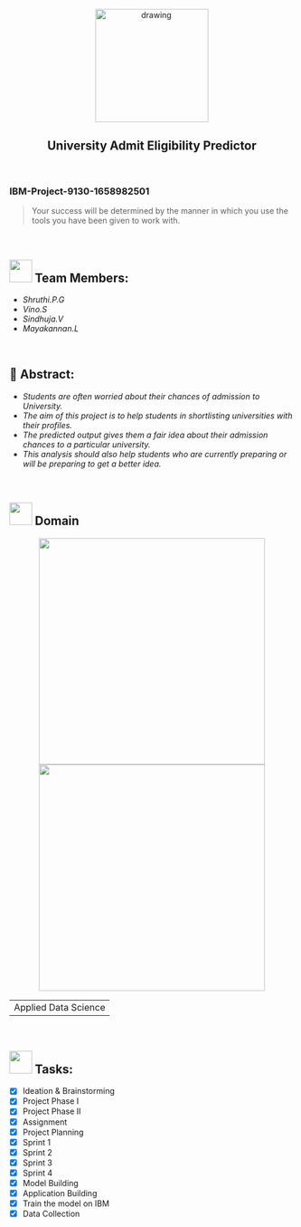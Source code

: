 <br>
<div align="center">
<img src="https://upload.wikimedia.org/wikipedia/commons/5/51/IBM_logo.svg"  align="center" alt="drawing" width="200" />
  <h2 align="center"> University Admit Eligibility Predictor <br></h2>

  </div>
 <br> 
 <h3>IBM-Project-9130-1658982501</h3>  
    
    
> Your success will be determined by the manner in which you use the tools you have been given to work with.  
<br>
  

<h2><img src="https://raw.githubusercontent.com/Tarikul-Islam-Anik/Animated-Fluent-Emojis/master/Emojis/People%20with%20professions/Man%20Technologist%20Light%20Skin%20Tone.png" width="40px"> Team Members: </h2> 
<ul><i>
  <li> Shruthi.P.G </li>
  <li> Vino.S </li>
  <li> Sindhuja.V </li>
  <li> Mayakannan.L </li>
  </i>
  </ul>
<br>
<h2>📃 Abstract:</h2><i>
<ul>
<li>Students are often worried about their chances of admission to University. </li>
<li>The aim of this project is to help students in shortlisting universities with their profiles. </li>
<li>The predicted output gives them a fair idea about their admission chances to a particular university. </li>
<li>This analysis should also help students who are currently preparing or will be preparing to get a better idea. </li>
  </i>
  </ul>
<br>
  
  <h2><img src="https://raw.githubusercontent.com/Tarikul-Islam-Anik/Animated-Fluent-Emojis/master/Emojis/Travel%20and%20places/Rocket.png" width="40px"> Domain</h2>

<p float="middle" align="center">
    <img src="https://raw.githubusercontent.com/blurred-machine/blurred-machine/master/animation.gif" width=400>
    <img src="https://miro.medium.com/max/1400/0*7-8r0x-nRpuJm7bw.gif" width=400>
</p>
<div align="center">
<table> 
  <tr>
    <td>Applied Data Science</td>
  </tr>
 </table>

  </div>
 <br>
  
  <!-- tasks -->
  <h2> <img src="https://raw.githubusercontent.com/Tarikul-Islam-Anik/Animated-Fluent-Emojis/master/Emojis/Hand%20gestures/Mechanical%20Arm.png" width="40px"> Tasks: </h2>
  
- [x] Ideation & Brainstorming <br>
- [x] Project Phase I <br>
- [x] Project Phase II <br>
- [x] Assignment <br>  
- [x] Project Planning <br>
- [x] Sprint 1 <br>
- [x] Sprint 2 <br>
- [x] Sprint 3 <br>
- [x] Sprint 4 <br>
- [x] Model Building <br>
- [x] Application Building <br>
- [x] Train the model on IBM <br>
- [x] Data Collection <br>

